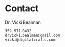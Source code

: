 # Contact 

Dr. Vicki Bealman

    352.571.0432
    drvicki.bealman@gmail.com
    vicki@digitalcrafts.com
    
